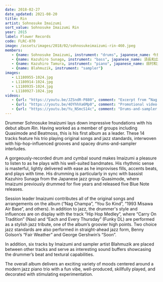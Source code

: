 ```yaml
---
date: 2018-02-27
date_updated: 2021-08-20
title: Rin
artist: Sohnosuke Imaizumi
sort_value: Sohnosuke Imaizumi Rin
year: 2015
label: Flower Records
code: FLRC-070
image: /assets/images/2018/02/sohnosukeimaizumi-rin-460.jpeg
members:
   - {name: Sohnosuke Imaizumi, instrument: "drums", japanese_name: 今泉総之輔, url: "http://www.imaizumisohnosuke.com/"}
   - {name: Kazuhiro Sunaga, instrument: "bass", japanese_name: 須長和広, url: "http://kazz.arrow.jp/"}
   - {name: Kazuhiro Tamura, instrument: "piano", japanese_name: 田村和大, url: "https://ameblo.jp/kazu-piano/"}
   - {name: Blahmuzik, instrument: "sampler"}
images:
   - L1180955-1024.jpg
   - L1180914-1024.jpg
   - L1180935-1024.jpg
   - L1180927-1024.jpg
videos: 
   - {url: "https://youtu.be/JZSndR-P880", comment: "Excerpt from “Nag Champa”, the first track on this album"}
   - {url: "https://youtu.be/4OYhhXa6Mp0", comment: "Promotional video for the album"}
   - {url: "https://youtu.be/Yu_NSmcS14c", comment: "Drums-and-sampler excerpts from Sohnosuke Imaizumi and Blahmuzik"}
---
```

Drummer Sohnosuke Imaizumi lays down impressive foundations with his debut album *Rin*. Having worked as a member of groups including Quasimode and Beatmoss, this is his first album as a leader. These 14 tracks feature his trio playing original songs and jazz standards, interwoven with hip-hop-influenced grooves and spacey drums-and-sampler interludes.

A gorgeously-recorded drum and cymbal sound makes Imaizumi a pleasure to listen to as he plays with his well-suited bandmates. His rhythmic sense is masterful, lightly delivered with ease as he improvises fills, accents beats, and plays with time. His drumming is particularly in sync with bassist Kazuhiro Sunaga from the Japanese jazz group Quasimode, where Imaizumi previously drummed for five years and released five Blue Note releases.

Session leader Imaizumi contributes all of the original songs and arrangements on the album (“Nag Champa”, “You So Kind”, “1993 Misawa Air Base”, and others). In addition to jazz, the drummer's style and influences are on display with the track “Hip Hop Medley”, where “Carry On Tradition” (Nas) and “Each and Every Thursday” (Funky DL) are performed as a stylish jazz tribute, one of the album’s groovier high points. Two choice jazz standards are also performed in straight-ahead jazz form, Benny Golson’s “Fair Weather” and George Gershwin’s “Soon”.

In addition, six tracks by Imaizumi and sampler artist Blahmuzik are placed between other tracks and serve as interesting sound buffers showcasing the drummer’s beat and textural capabilities.

The overall album delivers an exciting variety of moods centered around a modern jazz piano trio with a fun vibe, well-produced, skillfully played, and decorated with stimulating experimentation.


